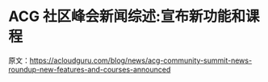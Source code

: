 # ACG 社区峰会新闻综述:宣布新功能和课程

原文：<https://acloudguru.com/blog/news/acg-community-summit-news-roundup-new-features-and-courses-announced>